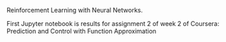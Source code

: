 Reinforcement Learning with Neural Networks.

First Jupyter notebook is results for assignment 2 of week 2 of Coursera: Prediction and Control with Function Approximation
